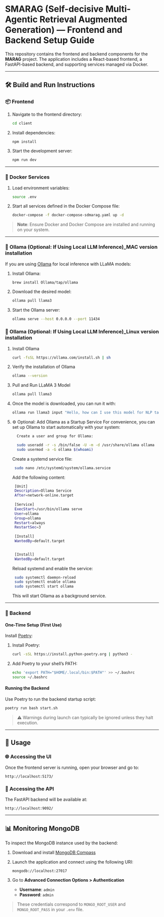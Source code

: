 # SMARAG (Self-decisive Multi-Agentic Retrieval Augmented Generation) — Frontend and Backend Setup Guide

This repository contains the frontend and backend components for the **MARAG** project. The application includes a React-based frontend, a FastAPI-based backend, and supporting services managed via Docker.

---

## 🛠️ Build and Run Instructions

### 📦 Frontend

1. Navigate to the frontend directory:

   ```bash
   cd client
   ```

2. Install dependencies:

   ```bash
   npm install
   ```

3. Start the development server:

   ```bash
   npm run dev
   ```

---

### 🐳 Docker Services

1. Load environment variables:

   ```bash
   source .env
   ```

2. Start all services defined in the Docker Compose file:

   ```bash
   docker-compose -f docker-compose-sdmarag.yaml up -d
   ```

> **Note**: Ensure Docker and Docker Compose are installed and running on your system.

---

### 🤖 Ollama (Optional: If Using Local LLM Inference)_MAC version installation

If you are using [Ollama](https://ollama.com/) for local inference with LLaMA models:

1. Install Ollama:

   ```bash
   brew install Ollama/tap/ollama
   ```

2. Download the desired model:

   ```bash
   ollama pull llama3
   ```

3. Start the Ollama server:

   ```bash
   ollama serve --host 0.0.0.0 --port 11434
   ```

### 🤖 Ollama (Optional: If Using Local LLM Inference)_Linux version installation

1. Install Ollama
   
   ```bash
   curl -fsSL https://ollama.com/install.sh | sh
    ```
2. Verify the installation of Ollama

   ```bash
   ollama --version
    ```
3. Pull and Run LLaMA 3 Model
   ```bash
   ollama pull llama3
    ```
4. Once the model is downloaded, you can run it with:
   ```bash
   ollama run llama3 input "Hello, how can I use this model for NLP tasks?"
    ```
   
5. ⚙️ Optional: Add Ollama as a Startup Service
      For convenience, you can set up Ollama to start automatically with your system:
   
    ```bash     
      Create a user and group for Ollama:
     ```
    ```bash           
      sudo useradd -r -s /bin/false -U -m -d /usr/share/ollama ollama
      sudo usermod -a -G ollama $(whoami)
    ```  
      Create a systemd service file:
   
     ```bash    
      sudo nano /etc/systemd/system/ollama.service
     ```     
      Add the following content:
     ```bash          
      [Unit]
      Description=Ollama Service
      After=network-online.target
      
      [Service]
      ExecStart=/usr/bin/ollama serve
      User=ollama
      Group=ollama
      Restart=always
      RestartSec=3
      
      [Install]
      WantedBy=default.target

      
      [Install]
      WantedBy=default.target
     ```  
      Reload systemd and enable the service:
     ```bash        
      sudo systemctl daemon-reload
      sudo systemctl enable ollama
      sudo systemctl start ollama

     ```
   This will start Ollama as a background service. 
---

### 🧬 Backend

#### One-Time Setup (First Use)

Install [Poetry](https://python-poetry.org/docs/#installation):

1. Install Poetry:

   ```bash
   curl -sSL https://install.python-poetry.org | python3 -
   ```

2. Add Poetry to your shell’s PATH:

   ```bash
   echo 'export PATH="$HOME/.local/bin:$PATH"' >> ~/.bashrc
   source ~/.bashrc
   ```

#### Running the Backend

Use Poetry to run the backend startup script:

```bash
poetry run bash start.sh
```

> ⚠️ Warnings during launch can typically be ignored unless they halt execution.

---

## 🚀 Usage

### 🌐 Accessing the UI

Once the frontend server is running, open your browser and go to:

```
http://localhost:5173/
```

### 🥪 Accessing the API

The FastAPI backend will be available at:

```
http://localhost:9092/
```

---

## 📊 Monitoring MongoDB

To inspect the MongoDB instance used by the backend:

1. Download and install [MongoDB Compass](https://www.mongodb.com/products/tools/compass)
2. Launch the application and connect using the following URI:

   ```
   mongodb://localhost:27017
   ```
3. Go to **Advanced Connection Options > Authentication**

   * **Username**: `admin`
   * **Password**: `admin`

> These credentials correspond to `MONGO_ROOT_USER` and `MONGO_ROOT_PASS` in your `.env` file.
